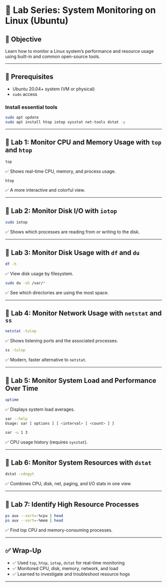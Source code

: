 # 🧪 Lab Series: System Monitoring on Linux (Ubuntu)

## 🎯 Objective

Learn how to monitor a Linux system’s performance and resource usage using built-in and common open-source tools.

---

## 🧰 Prerequisites

- Ubuntu 20.04+ system (VM or physical)
- `sudo` access

### Install essential tools

```bash
sudo apt update
sudo apt install htop iotop sysstat net-tools dstat -y
```

---

## 🔹 Lab 1: Monitor CPU and Memory Usage with `top` and `htop`

```bash
top
```

✅ Shows real-time CPU, memory, and process usage.

```bash
htop
```

✅ A more interactive and colorful view.

---

## 🔹 Lab 2: Monitor Disk I/O with `iotop`

```bash
sudo iotop
```

✅ Shows which processes are reading from or writing to the disk.

---

## 🔹 Lab 3: Monitor Disk Usage with `df` and `du`

```bash
df -h
```

✅ View disk usage by filesystem.

```bash
sudo du -sh /var/*
```

✅ See which directories are using the most space.

---

## 🔹 Lab 4: Monitor Network Usage with `netstat` and `ss`

```bash
netstat -tulnp
```

✅ Shows listening ports and the associated processes.

```bash
ss -tulnp
```

✅ Modern, faster alternative to `netstat`.

---

## 🔹 Lab 5: Monitor System Load and Performance Over Time

```bash
uptime
```

✅ Displays system load averages.

```bash
sar --help
Usage: sar [ options ] [ <interval> [ <count> ] ]
```

```bash
sar -u 1 3
```

✅ CPU usage history (requires `sysstat`).

---

## 🔹 Lab 6: Monitor System Resources with `dstat`

```bash
dstat -cdngyt
```

✅ Combines CPU, disk, net, paging, and I/O stats in one view.

---

## 🔹 Lab 7: Identify High Resource Processes

```bash
ps aux --sort=-%cpu | head
ps aux --sort=-%mem | head
```

✅ Find top CPU and memory-consuming processes.

---

## ✅ Wrap-Up

- ✅ Used `top`, `htop`, `iotop`, `dstat` for real-time monitoring
- ✅ Monitored CPU, disk, memory, network, and load
- ✅ Learned to investigate and troubleshoot resource hogs

---
